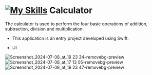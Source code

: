 # [![My Skills](https://skillicons.dev/icons?i=swift)](https://skillicons.dev)  Calculator  

 The calculator is used to perform the four basic operations of addition, subtraction, division and multiplication. 

- This application is an entry project developed using Swift.

- UI


![Screenshot_2024-07-08_at_19 23 34-removebg-preview](https://github.com/Yagmurtascii/Calculator/assets/64540298/11b1a7d8-3806-4b9f-956c-de6de98616f2)
![Screenshot_2024-07-08_at_17 13 05-removebg-preview](https://github.com/Yagmurtascii/Calculator/assets/64540298/2a40e904-9bce-471b-bfaf-ccb42299423e)
![Screenshot_2024-07-08_at_19 23 47-removebg-preview](https://github.com/Yagmurtascii/Calculator/assets/64540298/3efac079-41c7-420a-bb59-deb69afcc87d)
